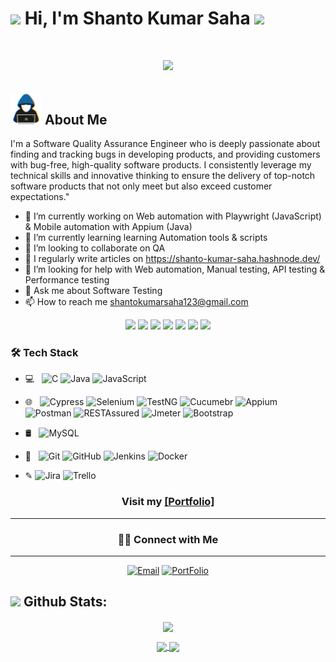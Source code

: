 <h1 left="center"><img src="https://media.giphy.com/media/hvRJCLFzcasrR4ia7z/giphy.gif" width="50"> Hi, I'm Shanto Kumar Saha <img src="https://i.pinimg.com/originals/8a/a4/59/8aa4595fb24b6ed585dddac4622b2445.gif" width="80"></h1>

<h1 align="center" color="#36BCF7FF"><img src="https://readme-typing-svg.herokuapp.com?lines=A+Passionate+Software+QA+Engineer"></h1>



  <!--<p align="left"> <img src="https://komarev.com/ghpvc/?username=shantokumarsaha123&label=Profile%20views&color=0e75b6&style=flat" alt="shantokumarsaha123" /> </p> -->

  <!--## 🚀 About Me -->
## <picture><img src = "https://github.com/0xAbdulKhalid/0xAbdulKhalid/raw/main/assets/mdImages/about_me.gif" width = 50px></picture> **About Me**
I'm a Software Quality Assurance Engineer who is deeply passionate about finding and tracking bugs in developing products, and providing customers with bug-free, high-quality software products. I consistently leverage my technical skills and innovative thinking to ensure the delivery of top-notch software products that not only meet but also exceed customer expectations."

- 🔭 I’m currently working on Web automation with Playwright (JavaScript) & Mobile automation with Appium (Java) 
- 🌱 I’m currently learning learning Automation tools & scripts 
- 👯 I’m looking to collaborate on QA
- 📝 I regularly write articles on https://shanto-kumar-saha.hashnode.dev/
- 🤔 I’m looking for help with Web automation, Manual testing, API testing & Performance testing 
- 💬 Ask me about Software Testing
- 📫 How to reach me shantokumarsaha123@gmail.com

<p align="center">
  <img src="https://media.tenor.com/F_aIpdp3hEwAAAAi/git-github.gif" width="150">
  <img src="https://pingbix.com/wp-content/uploads/2023/02/api-lifecycle.gif" width="120">
  <img src="https://media.tenor.com/27z-u12LcDwAAAAj/testing-automation.gif" width="200">
  <img src="https://media3.giphy.com/media/kdFc8fubgS31b8DsVu/giphy.gif" width="80">
  <img src="https://i.giphy.com/media/KzJkzjggfGN5Py6nkT/200w.gif" width="80">
  <img src="https://media3.giphy.com/media/ln7z2eWriiQAllfVcn/200w.webp" width="80">
  <img src="https://i.giphy.com/media/IdyAQJVN2kVPNUrojM/200w.gif" width="80">


<h3>🛠 Tech Stack</h3>

- 💻 &nbsp; ![C](https://img.shields.io/badge/-C-black?style=flat-square&logo=c)
![Java](https://img.shields.io/badge/-Java-black?style=flat-square&logo=java) 
![JavaScript](https://img.shields.io/badge/-JavaScript-black?style=flat-square&logo=javascript)

 - 🌐 &nbsp; 
![Cypress](https://img.shields.io/badge/-Cypress-black?style=flat-square&logo=Cypress)
![Selenium](https://img.shields.io/badge/-Selenium-black?style=flat-square&logo=Selenium)
![TestNG](https://img.shields.io/badge/-TestNG-black?style=flat-square&logo=TestNG)
![Cucumebr](https://img.shields.io/badge/-Cucumber-black?style=flat-square&logo=Cucumber)
![Appium](https://img.shields.io/badge/-Appium-black?style=flat-square&logo=Appium)
![Postman](https://img.shields.io/badge/-Postman-black?style=flat-square&logo=Postman)
![RESTAssured](https://img.shields.io/badge/-RESTAssured-black?style=flat-square&logo=RESTAssured)
![Jmeter](https://img.shields.io/badge/-Jmeter-black?style=flat-square&logo=JMeter)
![Bootstrap](https://img.shields.io/badge/-Bootstrap-black?style=flat-square&logo=bootstrap)

- 🛢 &nbsp; 
![MySQL](https://img.shields.io/badge/-MySQL-black?style=flat-square&logo=mysql)

- 🔧 &nbsp; ![Git](https://img.shields.io/badge/-Git-black?style=flat-square&logo=git)
![GitHub](https://img.shields.io/badge/-GitHub-black?style=flat-square&logo=github)
![Jenkins](https://img.shields.io/badge/-Jenkins-black?style=flat-square&logo=jenkins)
![Docker](https://img.shields.io/badge/-Docker-black?style=flat-square&logo=Docker)

- &#x270E; 
![Jira](https://img.shields.io/badge/-Jira-black?style=flat-square&logo=Jira)
![Trello](https://img.shields.io/badge/-Trello-black?style=flat-square&logo=Trello)


<!--
## 📧 For Any Inquiries 
✅  ► shantokumarsaha123@gmail.com
-->

<h3  align="center"  > Visit my  <a target="_blank"  href="https://about.me/shantokumarsaha" > [Portfolio]</a>  </h3> 
  
<hr/>  
<h3  align="center" > 🤝🏻 Connect with Me </h3>
<hr/>

<p align="center">
<a  href="mailto:shantokumarsaha123@gmail.com"><img alt="Email" src="https://img.shields.io/badge/Email-shantokumarsaha123@gmail.com-blue?style=flat-square&logo=gmail"></a>
<a  href="https://about.me/shantokumarsaha"><img alt="PortFolio" src="https://img.shields.io/badge/shantokumarsaha-Portfolio-blue?style=flat-square&logo=google-chrome"></a>
 

  <!--<a href="https://www.linkedin.com/in/shanto-kumar-saha/"><img alt="LinkedIn" src="https://img.shields.io/badge/shanto-kumar-saha/-LinkedIn-blue?style=flat-square&logo=linkedin"></a>
<a href="https://www.facebook.com/musfiq8008/"><img alt="Facebook" src="https://img.shields.io/badge/Musfiqur Rahman Foysal-Facebook-blue?style=flat&logo=facebook"></a>

</p> -->

<!--
## ☕ Connect with Me!
[<img src='https://camo.githubusercontent.com/a80d00f23720d0bc9f55481cfcd77ab79e141606829cf16ec43f8cacc7741e46/68747470733a2f2f696d672e736869656c64732e696f2f62616467652f4c696e6b6564496e2d3030373742353f7374796c653d666f722d7468652d6261646765266c6f676f3d6c696e6b6564696e266c6f676f436f6c6f723d7768697465' alt='linkedin' height='40'>](https://www.linkedin.com/in/shanto-kumar-saha/)[<img src='https://camo.githubusercontent.com/bd2bd127c104ba5c98bb12c70801b075aee1f040009089510f69554300e7ff41/68747470733a2f2f696d672e736869656c64732e696f2f62616467652f4769742d4630353033323f7374796c653d666f722d7468652d6261646765266c6f676f3d676974266c6f676f436f6c6f723d7768697465' alt='github' height='40'>](https://github.com/shantokumarsaha123?tab=repositories)[<img src='https://camo.githubusercontent.com/5d03c86f6a75f7cbe80d135d9162fbf6dc46a31253cf30a8e9bb8279b4d574d3/68747470733a2f2f696d672e736869656c64732e696f2f62616467652f547769747465722d3144413146323f7374796c653d666f722d7468652d6261646765266c6f676f3d74776974746572266c6f676f436f6c6f723d7768697465' alt='twitter' height='40'>](https://twitter.com/shanto__saha)
-->

## <img src="https://media.giphy.com/media/ZCN6F3FAkwsyOGU2RS/giphy.gif" width="40"> **Github Stats:**
<p align="center">
   <img  align="center" src="https://github-readme-streak-stats.herokuapp.com/?user=shanto-kumar-saha&theme=algolia&hide_border=false"/>
</p>
 <p align="center">
  <a href="https://github.com/shanto-kumar-saha">
   <img width="430" align="center" src="https://github-readme-stats.vercel.app/api?username=shanto-kumar-saha&show_icons=true&theme=algolia&count_private=true">
  </a>
  <a href="https://github.com/shanto-kumar-saha">
    <img align="center" src="https://github-readme-stats.anuraghazra1.vercel.app/api/top-langs/?username=shanto-kumar-saha&layout=compact&theme=algolia&langs_count=8" />
  </a>
   
<!-- </p>
  [![trophy](https://github-profile-trophy.vercel.app/?username=shantokumarsaha123)](https://github.com/ryo-ma/github-profile-trophy)   

</p>

 <h2> 📈 &nbsp;My GitHub History!</h2>

<p align="Center">
  <!-- <img width="48%" src="https://github-readme-stats.vercel.app/api?username=shantokumarsaha123&show_icons=true&theme=chartreuse-dark" /> 
  <img width="48%" src="https://github-readme-streak-stats.herokuapp.com/?user=shantokumarsaha123&theme=chartreuse-dark" /> 
</p> 

 <h1 align = 'Center'>Watch a 🐍 Eat My Github Contribution Graph</h1>

![Snake animation](https://github.com/thepiyushmalhotra/thepiyushmalhotra/blob/output/github-contribution-grid-snake.svg)
  
<p align="left">
  <img src="https://capsule-render.vercel.app/api?type=waving&color=gradient&height=100&section=footer"/>
</p> -->




